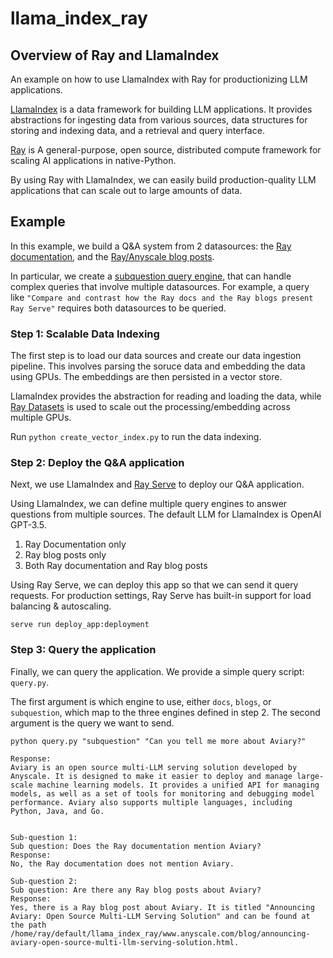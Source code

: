 # llama_index_ray

## Overview of Ray and LlamaIndex
An example on how to use LlamaIndex with Ray for productionizing LLM applications.

[LlamaIndex](https://gpt-index.readthedocs.io/en/latest/) is a data framework for building LLM applications. It provides abstractions for ingesting data from various sources, data structures for storing and indexing data, and a retrieval and query interface.

[Ray](https://docs.ray.io/en/latest/) is A general-purpose, open source, distributed compute framework for scaling AI applications in native-Python.

By using Ray with LlamaIndex, we can easily build production-quality LLM applications that can scale out to large amounts of data.


## Example

In this example, we build a Q&A system from 2 datasources: the [Ray documentation](https://docs.ray.io/en/master/), and the [Ray/Anyscale blog posts](https://www.anyscale.com/blog). 

In particular, we create a [subquestion query engine](https://gpt-index.readthedocs.io/en/latest/examples/query_engine/sub_question_query_engine.html), that can handle complex queries that involve multiple datasources. For example, a query like `"Compare and contrast how the Ray docs and the Ray blogs present Ray Serve"` requires both datasources to be queried.

### Step 1: Scalable Data Indexing

The first step is to load our data sources and create our data ingestion pipeline. This involves parsing the soruce data and embedding the data using GPUs. The embeddings are then persisted in a vector store.

LlamaIndex provides the abstraction for reading and loading the data, while [Ray Datasets](https://docs.ray.io/en/master/data/data.html) is used to scale out the processing/embedding across multiple GPUs.

Run `python create_vector_index.py` to run the data indexing.

### Step 2: Deploy the Q&A application

Next, we use LlamaIndex and [Ray Serve](https://docs.ray.io/en/master/serve/index.html) to deploy our Q&A application. 

Using LlamaIndex, we can define multiple query engines to answer questions from multiple sources. The default LLM for LlamaIndex is OpenAI GPT-3.5.
1. Ray Documentation only
2. Ray blog posts only
3. Both Ray documentation and Ray blog posts

Using Ray Serve, we can deploy this app so that we can send it query requests. For production settings, Ray Serve has built-in support for load balancing & autoscaling.

`serve run deploy_app:deployment`

### Step 3: Query the application

Finally, we can query the application. We provide a simple query script: `query.py`.

The first argument is which engine to use, either `docs`, `blogs`, or `subquestion`, which map to the three engines defined in step 2. The second argument is the query we want to send.

`python query.py "subquestion" "Can you tell me more about Aviary?"`

```
Response: 
Aviary is an open source multi-LLM serving solution developed by Anyscale. It is designed to make it easier to deploy and manage large-scale machine learning models. It provides a unified API for managing models, as well as a set of tools for monitoring and debugging model performance. Aviary also supports multiple languages, including Python, Java, and Go. 


Sub-question 1:
Sub question: Does the Ray documentation mention Aviary?
Response: 
No, the Ray documentation does not mention Aviary.

Sub-question 2:
Sub question: Are there any Ray blog posts about Aviary?
Response: 
Yes, there is a Ray blog post about Aviary. It is titled "Announcing Aviary: Open Source Multi-LLM Serving Solution" and can be found at the path /home/ray/default/llama_index_ray/www.anyscale.com/blog/announcing-aviary-open-source-multi-llm-serving-solution.html.
```
